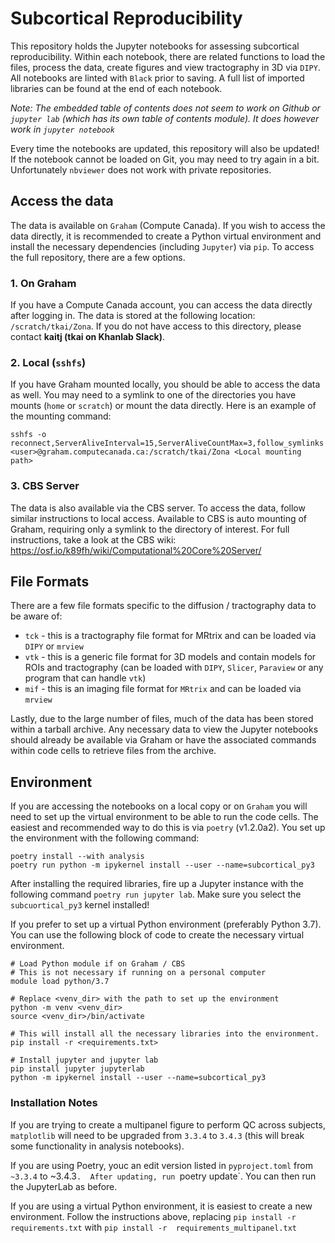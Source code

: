 # Subcortical Reproducibility

This repository holds the Jupyter notebooks for assessing subcortical reproducibility.
Within each notebook, there are related functions to load the files, process the data, create 
figures and view tractography in 3D via `DIPY`.  All notebooks are linted with `Black` prior
to saving. A full list of imported libraries can be found at the end of each notebook. 

_Note: The embedded table of contents does not seem to work on Github or `jupyter lab` (which
has its own table of contents module). It does however work in `jupyter notebook`_

Every time the notebooks are updated, this repository will also be updated! If the notebook cannot 
be loaded on Git, you may need to try again in a bit. Unfortunately `nbviewer` does not work with 
private repositories.

## Access the data

The data is available on `Graham` (Compute Canada). If you wish to access the data directly, it is
recommended to create a Python virtual environment and install the necessary dependencies
(including `Jupyter`) via `pip`. To access the full repository, there are a few options.

### 1. On Graham
If you have a Compute Canada account, you can access the data directly after logging
in. The data is stored at the following location: `/scratch/tkai/Zona`. If you do
not have access to this directory, please contact **kaitj (tkai on Khanlab Slack)**.

### 2. Local (`sshfs`)
If you have Graham mounted locally, you should be able to access the data as well. You may need to
a symlink to one of the directories you have mounts (`home` or `scratch`) or mount
the data directly. Here is an example of the mounting command:

```sshfs -o reconnect,ServerAliveInterval=15,ServerAliveCountMax=3,follow_symlinks <user>@graham.computecanada.ca:/scratch/tkai/Zona <Local mounting path>```

### 3. CBS Server
The data is also available via the CBS server. To access the data, follow similar instructions to 
local access. Available to CBS is auto mounting of Graham, requiring only a symlink
to the directory of interest. For full instructions, take a look at the CBS wiki:
https://osf.io/k89fh/wiki/Computational%20Core%20Server/

## File Formats

There are a few file formats specific to the diffusion / tractography data to be aware of:
* `tck` - this is a tractography file format for MRtrix and can be loaded via `DIPY` or `mrview`
* `vtk` - this is a generic file format for 3D models and contain models for ROIs and tractography
(can be loaded with `DIPY`, `Slicer`, `Paraview` or any program that can handle `vtk`)
* `mif` - this is an imaging file format for `MRtrix` and can be loaded via `mrview`

Lastly, due to the large number of files, much of the data has been stored within a tarball 
archive. Any necessary data to view the Jupyter notebooks should already be available
via Graham or have the associated commands within code cells to retrieve files from the archive.

## Environment

If you are accessing the notebooks on a local copy or on `Graham` you will need to set up the 
virtual environment to be able to run the code cells. The easiest and recommended way to do this
is via `poetry` (v1.2.0a2). You set up the environment with the following command:

```
poetry install --with analysis
poetry run python -m ipykernel install --user --name=subcortical_py3
```

After installing the required libraries, fire up a Jupyter instance with the following command
`poetry run jupyter lab`. Make sure you select the `subcuortical_py3` kernel installed!

If you prefer to set up a virtual Python environment (preferably Python 3.7). 
You can use the following block of code to create the necessary virtual environment.

```
# Load Python module if on Graham / CBS
# This is not necessary if running on a personal computer
module load python/3.7

# Replace <venv_dir> with the path to set up the environment
python -m venv <venv_dir> 
source <venv_dir>/bin/activate

# This will install all the necessary libraries into the environment.
pip install -r <requirements.txt>

# Install jupyter and jupyter lab 
pip install jupyter jupyterlab
python -m ipykernel install --user --name=subcortical_py3
```

### Installation Notes
If you are trying to create a multipanel figure to perform QC across subjects,
`matplotlib` will need to be upgraded from `3.3.4` to `3.4.3` (this will break some functionality in
analysis notebooks).

If you are using Poetry, youc an edit version listed in `pyproject.toml` from `~3.3.4` to ~3.4.3`. 
After updating, run `poetry update`. You can then run the JupyterLab as before.

If you are using a virtual Python environment, it is easiest to create a new environment. Follow the
instructions above, replacing `pip install -r requirements.txt` with 
`pip install -r  requirements_multipanel.txt`
